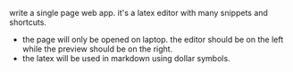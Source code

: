 write a single page web app. it's a latex editor with many snippets and shortcuts.

- the page will only be opened on laptop. the editor should be on the left while the preview should be on the right.
- the latex will be used in markdown using dollar symbols.

<!-- todo -->


